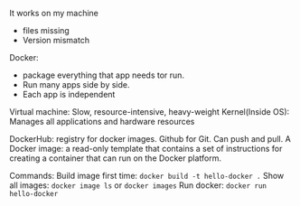 It works on my machine
- files missing
- Version mismatch

Docker: 
- package everything that app needs tor run.
- Run many apps side by side.
- Each app is independent

Virtual machine: Slow, resource-intensive, heavy-weight
Kernel(Inside OS): Manages all applications and hardware resources

DockerHub: registry for docker images. Github for Git. Can push and pull.
A Docker image: a read-only template that contains a set of instructions for creating a container that can run on the Docker platform.


Commands:
Build image first time: `docker build -t hello-docker .`
Show all images: `docker image ls` or `docker images`
Run docker: `docker run hello-docker`
